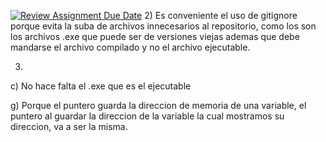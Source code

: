 [![Review Assignment Due Date](https://classroom.github.com/assets/deadline-readme-button-22041afd0340ce965d47ae6ef1cefeee28c7c493a6346c4f15d667ab976d596c.svg)](https://classroom.github.com/a/kl-E8VQf)
2) Es conveniente el uso de gitignore porque evita la suba de archivos innecesarios al repositorio, como los son los archivos .exe que puede ser de versiones viejas ademas que debe mandarse el archivo compilado y no el archivo ejecutable.

3)
c) No hace falta el .exe que es el ejecutable

g) Porque el puntero guarda la direccion de memoria de una variable, el puntero al guardar la direccion de la variable la cual mostramos su direccion, va a ser la misma. 